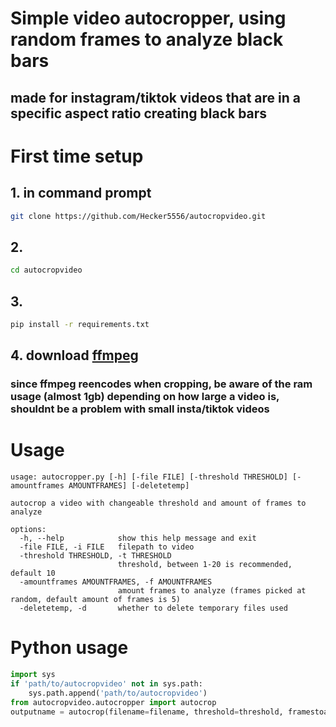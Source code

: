 # Simple video autocropper, using random frames to analyze black bars
## made for instagram/tiktok videos that are in a specific aspect ratio creating black bars

# First time setup
## 1. in command prompt
```bash
git clone https://github.com/Hecker5556/autocropvideo.git
```
## 2.
```bash
cd autocropvideo
```
## 3.
```bash
pip install -r requirements.txt
```
## 4. download [ffmpeg](https://ffmpeg.org/download.html)

### since ffmpeg reencodes when cropping, be aware of the ram usage (almost 1gb) depending on how large a video is, shouldnt be a problem with small insta/tiktok videos
# Usage

```
usage: autocropper.py [-h] [-file FILE] [-threshold THRESHOLD] [-amountframes AMOUNTFRAMES] [-deletetemp]

autocrop a video with changeable threshold and amount of frames to analyze

options:
  -h, --help            show this help message and exit
  -file FILE, -i FILE   filepath to video
  -threshold THRESHOLD, -t THRESHOLD
                        threshold, between 1-20 is recommended, default 10
  -amountframes AMOUNTFRAMES, -f AMOUNTFRAMES
                        amount frames to analyze (frames picked at random, default amount of frames is 5)
  -deletetemp, -d       whether to delete temporary files used
```

# Python usage
```python
import sys
if 'path/to/autocropvideo' not in sys.path:
    sys.path.append('path/to/autocropvideo')
from autocropvideo.autocropper import autocrop
outputname = autocrop(filename=filename, threshold=threshold, framestoanalyze=framestoanalyze, deletetemp=deletetemp)
```